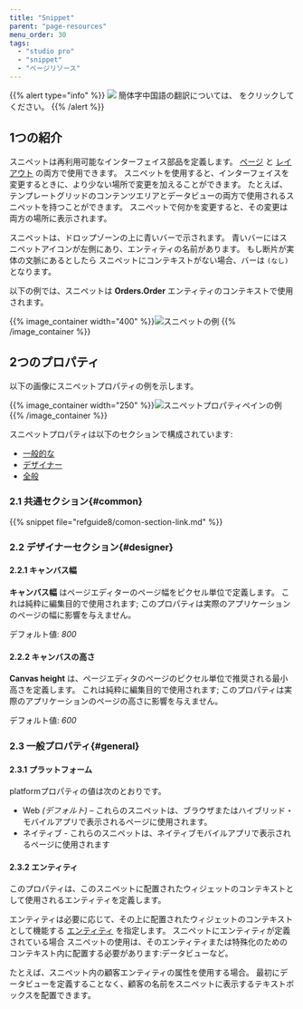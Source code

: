 ```yaml
---
title: "Snippet"
parent: "page-resources"
menu_order: 30
tags:
  - "studio pro"
  - "snippet"
  - "ページリソース"
---
```


{{% alert type="info" %}}
<img src="attachments/chinese-translation/china.png" style="display: inline-block; margin: 0" /> 簡体字中国語の翻訳については、 [<unk> <unk> <unk>](https://cdn.mendix.tencent-cloud.com/documentation/refguide8/snippet.pdf) をクリックしてください。
{{% /alert %}}

## 1つの紹介

スニペットは再利用可能なインターフェイス部品を定義します。 [ページ](page) と [レイアウト](layout) の両方で使用できます。 スニペットを使用すると、インターフェイスを変更するときに、より少ない場所で変更を加えることができます。 たとえば、テンプレートグリッドのコンテンツエリアとデータビューの両方で使用されるスニペットを持つことができます。 スニペットで何かを変更すると、その変更は両方の場所に表示されます。

スニペットは、ドロップゾーンの上に青いバーで示されます。 青いバーにはスニペットアイコンが左側にあり、エンティティの名前があります。 もし断片が実体の文脈にあるとしたら スニペットにコンテキストがない場合、バーは `(なし)` となります。

以下の例では、スニペットは **Orders.Order** エンティティのコンテキストで使用されます。

{{% image_container width="400" %}}![スニペットの例](attachments/page-resources/snippet.png)
{{% /image_container %}}

## 2つのプロパティ

以下の画像にスニペットプロパティの例を示します。

{{% image_container width="250" %}}![スニペットプロパティペインの例](attachments/page-resources/snippet-properties.png)
{{% /image_container %}}

スニペットプロパティは以下のセクションで構成されています:

* [一般的な](#common)
* [デザイナー](#designer)
* [全般](#general)

### 2.1 共通セクション{#common}

{{% snippet file="refguide8/comon-section-link.md" %}}

### 2.2 デザイナーセクション{#designer}

#### 2.2.1 キャンバス幅

**キャンバス幅** はページエディターのページ幅をピクセル単位で定義します。 これは純粋に編集目的で使用されます; このプロパティは実際のアプリケーションのページの幅に影響を与えません。

デフォルト値: *800*

#### 2.2.2 キャンバスの高さ

**Canvas height** は、ページエディタのページのピクセル単位で推奨される最小高さを定義します。 これは純粋に編集目的で使用されます; このプロパティは実際のアプリケーションのページの高さに影響を与えません。

デフォルト値: *600*

### 2.3 一般プロパティ{#general}

#### 2.3.1 プラットフォーム

platformプロパティの値は次のとおりです。

* Web *(デフォルト)* – これらのスニペットは、ブラウザまたはハイブリッド・モバイルアプリで表示されるページに使用されます。
* ネイティブ - これらのスニペットは、ネイティブモバイルアプリで表示されるページに使用されます

#### 2.3.2 エンティティ

このプロパティは、このスニペットに配置されたウィジェットのコンテキストとして使用されるエンティティを定義します。

エンティティは必要に応じて、その上に配置されたウィジェットのコンテキストとして機能する [エンティティ](entities) を指定します。 スニペットにエンティティが定義されている場合 スニペットの使用は、そのエンティティまたは特殊化のためのコンテキスト内に配置する必要があります:データビューなど。

たとえば、スニペット内の顧客エンティティの属性を使用する場合。 最初にデータビューを定義することなく、顧客の名前をスニペットに表示するテキストボックスを配置できます。
